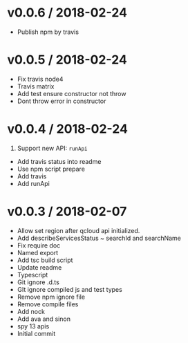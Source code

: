 
v0.0.6 / 2018-02-24
===================

  * Publish npm by travis

v0.0.5 / 2018-02-24
===================

  * Fix travis node4
  * Travis matrix
  * Add test ensure constructor not throw
  * Dont throw error in constructor

v0.0.4 / 2018-02-24
===================

  1. Support new API: `runApi`

  * Add travis status into readme
  * Use npm script prepare
  * Add travis
  * Add runApi

v0.0.3 / 2018-02-07
===================

  * Allow set region after qcloud api initialized.
  * Add describeServicesStatus ~ searchId and searchName
  * Fix require doc
  * Named export
  * Add tsc build script
  * Update readme
  * Typescript
  * Git ignore .d.ts
  * GIt ignore compiled js and test types
  * Remove npm ignore file
  * Remove compile files
  * Add nock
  * Add ava and sinon
  * spy 13 apis
  * Initial commit
